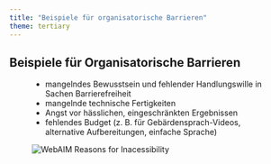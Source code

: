 ```yaml
---
title: "Beispiele für organisatorische Barrieren"
theme: tertiary
---
```

## <span class="visually-hidden">Beispiele für</span> Organisatorische Barrieren

<figure class="side-by-side">
<figcaption>

- mangelndes Bewusstsein und fehlender Handlungswille in Sachen Barrierefreiheit
- mangelnde technische Fertigkeiten
- Angst vor hässlichen, eingeschränkten Ergebnissen
- fehlendes Budget (z. B. für Gebärdensprach-Videos, alternative Aufbereitungen, einfache Sprache)

</figcaption>
<div class="webaim">

![WebAIM Reasons for Inacessibility](images/webaim.svg)

</div>
</figure>